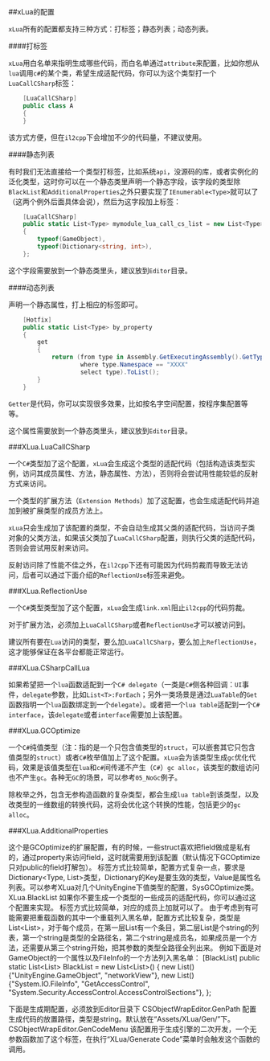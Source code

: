 ##xLua的配置

`xLua`所有的配置都支持三种方式：打标签；静态列表；动态列表。

####打标签

`xLua`用白名单来指明生成哪些代码，而白名单通过`attribute`来配置，比如你想从`lua`调用`c#`的某个类，希望生成适配代码，你可以为这个类型打一个`LuaCallCSharp`标签：

```csharp
    [LuaCallCSharp]
    public class A
    {
    }
```

该方式方便，但在`il2cpp`下会增加不少的代码量，不建议使用。

####静态列表

有时我们无法直接给一个类型打标签，比如系统`api`，没源码的库，或者实例化的泛化类型，这时你可以在一个静态类里声明一个静态字段，该字段的类型除`BlackList`和`AdditionalProperties`之外只要实现了`IEnumerable<Type>`就可以了（这两个例外后面具体会说），然后为这字段加上标签：

```csharp
    [LuaCallCSharp]
    public static List<Type> mymodule_lua_call_cs_list = new List<Type>()
    {
        typeof(GameObject),
        typeof(Dictionary<string, int>),
    };
```

这个字段需要放到一个静态类里头，建议放到`Editor`目录。

####动态列表

声明一个静态属性，打上相应的标签即可。

```csharp
    [Hotfix]
    public static List<Type> by_property
    {
        get
        {
            return (from type in Assembly.GetExecutingAssembly().GetTypes()
                    where type.Namespace == "XXXX"
                    select type).ToList();
        }
    }
```

`Getter`是代码，你可以实现很多效果，比如按名字空间配置，按程序集配置等等。

这个属性需要放到一个静态类里头，建议放到`Editor`目录。

###XLua.LuaCallCSharp

一个`C#`类型加了这个配置，`xLua`会生成这个类型的适配代码（包括构造该类型实例，访问其成员属性、方法，静态属性、方法），否则将会尝试用性能较低的反射方式来访问。

一个类型的扩展方法（`Extension Methods`）加了这配置，也会生成适配代码并追加到被扩展类型的成员方法上。

`xLua`只会生成加了该配置的类型，不会自动生成其父类的适配代码，当访问子类对象的父类方法，如果该父类加了`LuaCallCSharp`配置，则执行父类的适配代码，否则会尝试用反射来访问。

反射访问除了性能不佳之外，在`il2cpp`下还有可能因为代码剪裁而导致无法访问，后者可以通过下面介绍的`ReflectionUse`标签来避免。

###XLua.ReflectionUse

一个`C#`类型类型加了这个配置，`xLua`会生成`link.xml`阻止`il2cpp`的代码剪裁。

对于扩展方法，必须加上`LuaCallCSharp`或者`ReflectionUse`才可以被访问到。

建议所有要在`Lua`访问的类型，要么加`LuaCallCSharp`，要么加上`ReflectionUse`，这才能够保证在各平台都能正常运行。

###XLua.CSharpCallLua

如果希望把一个`lua`函数适配到一个`C# delegate`（一类是`C#`侧各种回调：`UI`事件，`delegate`参数，比如`List<T>:ForEach`；另外一类场景是通过`LuaTable`的`Get`函数指明一个`lua`函数绑定到一个`delegate`）。或者把一个`lua table`适配到一个`C# interface`，该`delegate`或者`interface`需要加上该配置。

###XLua.GCOptimize

一个`C#`纯值类型（注：指的是一个只包含值类型的`struct`，可以嵌套其它只包含值类型的`struct`）或者`C#`枚举值加上了这个配置。`xLua`会为该类型生成`gc`优化代码，效果是该值类型在`lua`和`c#`间传递不产生（`C#`）`gc alloc`，该类型的数组访问也不产生`gc`。各种无`GC`的场景，可以参考`05_NoGc`例子。

除枚举之外，包含无参构造函数的复杂类型，都会生成`lua table`到该类型，以及改类型的一维数组的转换代码，这将会优化这个转换的性能，包括更少的`gc alloc`。

###XLua.AdditionalProperties

这个是GCOptimize的扩展配置，有的时候，一些struct喜欢把field做成是私有的，通过property来访问field，这时就需要用到该配置（默认情况下GCOptimize只对public的field打解包）。
标签方式比较简单，配置方式复杂一点，要求是Dictionary<Type, List<string>>类型，Dictionary的Key是要生效的类型，Value是属性名列表。可以参考XLua对几个UnityEngine下值类型的配置，SysGCOptimize类。
XLua.BlackList
如果你不要生成一个类型的一些成员的适配代码，你可以通过这个配置来实现。
标签方式比较简单，对应的成员上加就可以了。
由于考虑到有可能需要把重载函数的其中一个重载列入黑名单，配置方式比较复杂，类型是List<List<string>>，对于每个成员，在第一层List有一个条目，第二层List是个string的列表，第一个string是类型的全路径名，第二个string是成员名，如果成员是一个方法，还需要从第三个string开始，把其参数的类型全路径全列出来。
例如下面是对GameObject的一个属性以及FileInfo的一个方法列入黑名单：
[BlackList]
public static List<List<string>> BlackList = new List<List<string>>()  {
    new List<string>(){"UnityEngine.GameObject", "networkView"},
    new List<string>(){"System.IO.FileInfo", "GetAccessControl", "System.Security.AccessControl.AccessControlSections"},
};

下面是生成期配置，必须放到Editor目录下
CSObjectWrapEditor.GenPath
配置生成代码的放置路径，类型是string。默认放在“Assets/XLua/Gen/”下。
CSObjectWrapEditor.GenCodeMenu
该配置用于生成引擎的二次开发，一个无参数函数加了这个标签，在执行“XLua/Generate Code”菜单时会触发这个函数的调用。
